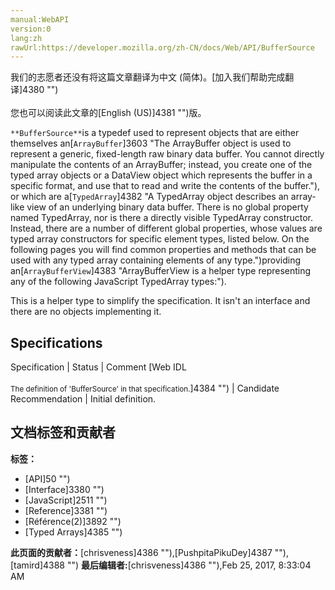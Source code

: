 ```yaml
---
manual:WebAPI
version:0
lang:zh
rawUrl:https://developer.mozilla.org/zh-CN/docs/Web/API/BufferSource
---
```




<bdi>我们的志愿者还没有将这篇文章翻译为<bdi>中文 (简体)</bdi>。[加入我们帮助完成翻译]4380 "")<br></br>您也可以阅读此文章的[English (US)]4381 "")版。</bdi>






`**BufferSource**`is a typedef used to represent objects that are either themselves an[`ArrayBuffer`]3603 "The ArrayBuffer object is used to represent a generic, fixed-length raw binary data buffer. You cannot directly manipulate the contents of an ArrayBuffer; instead, you create one of the typed array objects or a DataView object which represents the buffer in a specific format, and use that to read and write the contents of the buffer."), or which are a[`TypedArray`]4382 "A TypedArray object describes an array-like view of an underlying binary data buffer. There is no global property named TypedArray, nor is there a directly visible TypedArray constructor.  Instead, there are a number of different global properties, whose values are typed array constructors for specific element types, listed below. On the following pages you will find common properties and methods that can be used with any typed array containing elements of any type.")providing an[`ArrayBufferView`]4383 "ArrayBufferView is a helper type representing any of the following JavaScript TypedArray types:").



This is a helper type to simplify the specification. It isn&#39;t an interface and there are no objects implementing it.


## Specifications<a name="Specifications"></a>
Specification | Status | Comment 
[Web IDL<br></br><small>The definition of &#39;BufferSource&#39; in that specification.</small>]4384 "") | Candidate Recommendation | Initial definition. 




## 文档标签和贡献者
**标签：**
* [API]50 "")
* [Interface]3380 "")
* [JavaScript]2511 "")
* [Reference]3381 "")
* [Référence(2)]3892 "")
* [Typed Arrays]4385 "")

**此页面的贡献者：**[chrisveness]4386 ""),[PushpitaPikuDey]4387 ""),[tamird]4388 "")
**最后编辑者:**[chrisveness]4386 ""),<time>Feb 25, 2017, 8:33:04 AM</time>


